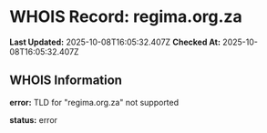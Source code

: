 # WHOIS Record: regima.org.za

**Last Updated:** 2025-10-08T16:05:32.407Z
**Checked At:** 2025-10-08T16:05:32.407Z

## WHOIS Information

**error:** TLD for "regima.org.za" not supported

**status:** error

